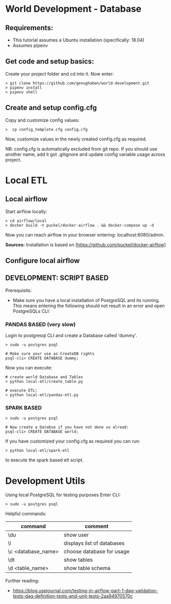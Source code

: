 # World Development - Database

## Requirements:
* This tutorial assumes a Ubuntu installation (specifically: 18.04)
* Assumes pipenv

## Get code and setup basics:

Create your project folder and cd into it.
Now enter:

```
> git clone https://github.com/genughaben/world-development.git
> pipenv install
> pipenv shell
```

## Create and setup config.cfg

Copy and customize config values:
```
>  cp config_template.cfg config.cfg 
```

Now, customize values in the newly created config.cfg as required.
  
NB: config.cfg is automatically excluded from git repo. If you should use another name, add it got .gitignore and update config variable usage across project.
  
# Local ETL

## Local airflow
Start airflow locally:
```
> cd airflow/local
> docker build -t puckel/docker-airflow . && docker-compose up -d
```
Now you can reach airflow in your browser entering: localhost:8080/admin.

**Sources:** Installation is based on [https://github.com/puckel/docker-airflow]

## Configure local airflow


## DEVELOPMENT: SCRIPT BASED

Prerequisits:
* Make sure you have a local installation of PostgreSQL and its running. This means entering the following should not result in an error and open PostgreSQLs CLI:

### PANDAS BASED (very slow)

Login to postgresql CLI and create a Database called 'dummy'. 

```
> sudo -u postgres psql

# Make sure your use as CreateDB rights
psql-cli> CREATE DATABASE dummy;
```

Now you can execute:
```
# create world Database and Tables
> python local-etl/create_table.py

# execute ETL:
> python local-etl/pandas-etl.py
```

### SPARK BASED
```
> sudo -u postgres psql

# Now create a Databse if you have not done so alread:
psql-cli> CREATE DATABASE world; 
```

If you have customized your config.cfg as required you can run:
```
> python local-etl/spark-etl
```
  
to execute the spark based etl script.







# Development Utils

Using local PostgreSQL for testing purposes
Enter CLI:
```
> sudo -u postgres psql 
```
  
Helpful commands:  
    
| command | comment |
|----------|-----------------|
|\du | show user|
|\l | displays list of databases|
| \c <database_name> | choose database for usage |
|\dt | show tables |
|\d <table_name> | show table schema|





Further reading: 
* https://blog.usejournal.com/testing-in-airflow-part-1-dag-validation-tests-dag-definition-tests-and-unit-tests-2aa94970570c

